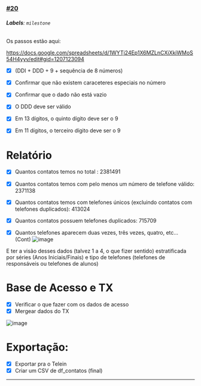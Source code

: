 ### [\#20](https://github.com/guilhermeprokisch/ideias/issues/20) 
###### **Labels**: `milestone`



Os passos estão aqui:

https://docs.google.com/spreadsheets/d/1WYTj24Ep1X6MZLnCXiXkiWMoS54H4yyv/edit#gid=1207123094


- [x] (DDI + DDD + 9 + sequência de 8 números)
- [x] Confirmar que não existem caraceteres especiais no número
- [x] Confirmar que o dado não está vazio
- [x] O DDD deve ser válido
- [x] Em 13 dígitos, o quinto dígito deve ser o 9
- [x] Em 11 dígitos, o terceiro dígito deve ser o 9


# Relatório

- [x]  Quantos contatos temos no total : 2381491
- [x] Quantos contatos temos com pelo menos um número de telefone válido:  2371138
- [x] Quantos contatos temos com telefones únicos (excluindo contatos com telefones duplicados):  413024
- [x] Quantos contatos possuem telefones duplicados: 715709
- [x] Quantos telefones aparecem duas vezes, três vezes, quatro, etc... (Cont)
![image](image)




E ter a visão desses dados (talvez 1 a 4, o que fizer sentido) estratificada por séries (Anos Iniciais/Finais) e tipo de telefones (telefones de responsáveis ou telefones de alunos)


# Base de Acesso e TX

- [x] Verificar o que fazer com os dados de acesso
- [x] Mergear dados do TX

![image](image)


# Exportação:

- [x] Exportar pra o Telein
- [x] Criar um CSV de df_contatos (final)

-------------------------------------------------------------------------------

